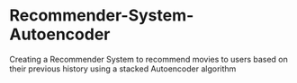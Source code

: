 # Recommender-System-Autoencoder
Creating a Recommender System to recommend movies to users based on their previous history using a stacked Autoencoder algorithm
